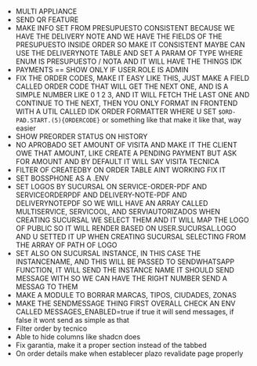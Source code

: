 - MULTI APPLIANCE
- SEND QR FEATURE
- MAKE INFO SET FROM PRESUPUESTO CONSISTENT BECAUSE WE HAVE THE DELIVERY NOTE AND WE HAVE THE FIELDS OF THE PRESUPUESTO INSIDE ORDER SO MAKE IT CONSISTENT MAYBE CAN USE THE DELIVERYNOTE TABLE AND SET A PARAM OF TYPE WHERE ENUM IS PRESUPUESTO / NOTA AND IT WILL HAVE THE THINGS IDK
- PAYMENTS == SHOW ONLY IF USER.ROLE IS ADMIN
- FIX THE ORDER CODES, MAKE IT EASY LIKE THIS, JUST MAKE A FIELD CALLED ORDER CODE THAT WILL GET THE NEXT ONE, AND IS A SIMPLE NUMBER LIKE 0 1 2 3, AND IT WILL FETCH THE LAST ONE AND CONTINUE TO THE NEXT, THEN YOU ONLY FORMAT IN FRONTEND WITH A UTIL CALLED IDK ORDER FORMATTER WHERE U SET `$ORD-PAD.START.(5){ORDERCODE}` or something like that make it like that, way easier
- SHOW PREORDER STATUS ON HISTORY
- NO APROBADO SET AMOUNT OF VISITA AND MAKE IT THE CLIENT OWE THAT AMOUNT, LIKE CREATE A PENDING PAYMENT BUT ASK FOR AMOUNT AND BY DEFAULT IT WILL SAY VISITA TECNICA
- FILTER OF CREATEDBY ON ORDER TABLE AINT WORKING FIX IT
- SET BOSSPHONE AS A .ENV
- SET LOGOS BY SUCURSAL ON SERVICE-ORDER-PDF AND SERVICEORDERPDF AND DELIVERY-NOTE-PDF AND DELIVERYNOTEPDF SO WE WILL HAVE AN ARRAY CALLED MULTISERVICE, SERVICOOL, AND SERVIAUTORIZADOS WHEN CREATING SUCURSAL WE SELECT THEM AND IT WILL MAP  THE LOGO OF PUBLIC SO IT WILL RENDER BASED ON USER.SUCURSAL.LOGO AND U SETTED IT UP WHEN CREATING SUCURSAL SELECTING FROM THE ARRAY OF PATH OF LOGO
- SET ALSO ON SUCURSAL INSTANCE, IN THIS CASE THE INSTANCENAME, AND THIS WILL BE PASSED TO SENDWHATSAPP FUNCTION, IT WILL SEND THE INSTANCE NAME IT SHOULD SEND MESSAGE WITH SO WE CAN HAVE THE RIGHT NUMBER SEND A MESSAG TO THEM
- MAKE A MODULE TO BORRAR MARCAS, TIPOS, CIUDADES, ZONAS
- MAKE THE SENDMESSAGE THING FIRST OVERALL CHECK AN ENV CALLED MESSAGES_ENABLED=true if true it will send messages, if false it wont send as simple as that
- Filter order by tecnico
- Able to hide columns like shadcn does
- Fix garantia, make it  a proper section instead of the tabbed
- On order details make when establecer plazo revalidate page properly
